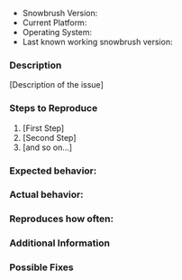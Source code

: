 <!-- Thanks for submitting a issue! Please provide enough information so that we can resolve it. -->

<!-- In addition to that please answer these questions: -->

- Snowbrush Version:
- Current Platform:
- Operating System:
- Last known working snowbrush version:

### Description

[Description of the issue]

### Steps to Reproduce

1. [First Step]
2. [Second Step]
3. [and so on...]

### Expected behavior:

<!-- What you expect to happen -->

### Actual behavior:

<!-- What actually happens -->

### Reproduces how often:

<!-- What percentage of the time does it reproduce? -->

### Additional Information

### Possible Fixes